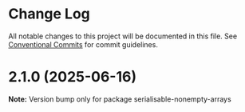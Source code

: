 # Change Log

All notable changes to this project will be documented in this file.
See [Conventional Commits](https://conventionalcommits.org) for commit guidelines.

# 2.1.0 (2025-06-16)

**Note:** Version bump only for package serialisable-nonempty-arrays
